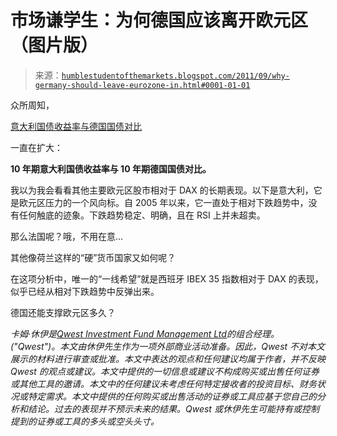 <!--yml

分类：未分类

日期：2024-05-18 04:16:06

-->

# 市场谦学生：为何德国应该离开欧元区（图片版）

> 来源：[`humblestudentofthemarkets.blogspot.com/2011/09/why-germany-should-leave-eurozone-in.html#0001-01-01`](https://humblestudentofthemarkets.blogspot.com/2011/09/why-germany-should-leave-eurozone-in.html#0001-01-01)

众所周知，

[意大利国债收益率与德国国债对比](http://www.bloomberg.com/apps/quote?ticker=.ITAGER10:IND)

一直在扩大：

**10 年期意大利国债收益率与 10 年期德国国债对比。**

我以为我会看看其他主要欧元区股市相对于 DAX 的长期表现。以下是意大利，它是欧元区压力的一个风向标。自 2005 年以来，它一直处于相对下跌趋势中，没有任何触底的迹象。下跌趋势稳定、明确，且在 RSI 上并未超卖。

那么法国呢？哦，不用在意...

其他像荷兰这样的“硬”货币国家又如何呢？

在这项分析中，唯一的“一线希望”就是西班牙 IBEX 35 指数相对于 DAX 的表现，似乎已经从相对下跌趋势中反弹出来。

德国还能支撑欧元区多久？

*卡姆·休伊是[Qwest Investment Fund Management Ltd](http://www.qwestfunds.com/)的组合经理。("Qwest")。本文由休伊先生作为一项外部商业活动准备。因此，Qwest 不对本文展示的材料进行审查或批准。本文中表达的观点和任何建议均属于作者，并不反映 Qwest 的观点或建议。本文中提供的一切信息或建议不构成购买或出售任何证券或其他工具的邀请。本文中的任何建议未考虑任何特定接收者的投资目标、财务状况或特定需求。本文中提供的任何购买或出售活动的证券或工具应基于您自己的分析和结论。过去的表现并不预示未来的结果。Qwest 或休伊先生可能持有或控制提到的证券或工具的多头或空头头寸。*
